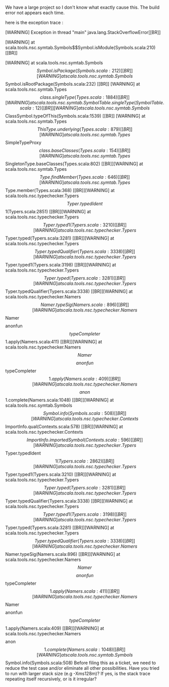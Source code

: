 We have a large project so I don't know what exactly cause this. The build error not appears each time. 

here is the exception trace :

[WARNING] Exception in thread "main" java.lang.StackOverflowError[[BR]]

[WARNING]       at scala.tools.nsc.symtab.Symbols$$Symbol.isModule(Symbols.scala:210)[[BR]]

[WARNING]       at scala.tools.nsc.symtab.Symbols$$Symbol.isPackage(Symbols.scala:212)
[[BR]]
[WARNING]       at scala.tools.nsc.symtab.Symbols$$Symbol.isRootPackage(Symbols.scala:232)
[[BR]]
[WARNING]       at scala.tools.nsc.symtab.Types$$class.singleType(Types.scala:1884)
[[BR]]
[WARNING]       at scala.tools.nsc.symtab.SymbolTable.singleType(SymbolTable.scala:12)
[[BR]]
[WARNING]       at scala.tools.nsc.symtab.Symbols$$ClassSymbol.typeOfThis(Symbols.scala:1539)
[[BR]]
[WARNING]       at scala.tools.nsc.symtab.Types$$ThisType.underlying(Types.scala:879)
[[BR]]
[WARNING]       at scala.tools.nsc.symtab.Types$$SimpleTypeProxy$$class.baseClasses(Types.scala:154)
[[BR]][WARNING]       at scala.tools.nsc.symtab.Types$$SingletonType.baseClasses(Types.scala:802)
[[BR]][WARNING]       at scala.tools.nsc.symtab.Types$$Type.findMember(Types.scala:646)
[[BR]][WARNING]       at scala.tools.nsc.symtab.Types$$Type.member(Types.scala:368)
[[BR]][WARNING]       at scala.tools.nsc.typechecker.Typers$$Typer.typedIdent$$1(Typers.scala:2851)
[[BR]][WARNING]       at scala.tools.nsc.typechecker.Typers$$Typer.typed1(Typers.scala:3210)
[[BR]][WARNING]       at scala.tools.nsc.typechecker.Typers$$Typer.typed(Typers.scala:3281)
[[BR]][WARNING]       at scala.tools.nsc.typechecker.Typers$$Typer.typedQualifier(Typers.scala:3338)
[[BR]][WARNING]       at scala.tools.nsc.typechecker.Typers$$Typer.typed1(Typers.scala:3198)
[[BR]][WARNING]       at scala.tools.nsc.typechecker.Typers$$Typer.typed(Typers.scala:3281)
[[BR]][WARNING]       at scala.tools.nsc.typechecker.Typers$$Typer.typedQualifier(Typers.scala:3338)
[[BR]][WARNING]       at scala.tools.nsc.typechecker.Namers$$Namer.typeSig(Namers.scala:896)
[[BR]][WARNING]       at scala.tools.nsc.typechecker.Namers$$Namer$$$$anonfun$$typeCompleter$$1.apply(Namers.scala:411)
[[BR]][WARNING]       at scala.tools.nsc.typechecker.Namers$$Namer$$$$anonfun$$typeCompleter$$1.apply(Namers.scala:409)
[[BR]][WARNING]       at scala.tools.nsc.typechecker.Namers$$$$anon$$1.complete(Namers.scala:1048)
[[BR]][WARNING]       at scala.tools.nsc.symtab.Symbols$$Symbol.info(Symbols.scala:508)
[[BR]][WARNING]       at scala.tools.nsc.typechecker.Contexts$$ImportInfo.qual(Contexts.scala:578)
[[BR]][WARNING]       at scala.tools.nsc.typechecker.Contexts$$ImportInfo.importedSymbol(Contexts.scala:596)
[[BR]][WARNING]       at scala.tools.nsc.typechecker.Typers$$Typer.typedIdent$$1(Typers.scala:2862)
[[BR]][WARNING]       at scala.tools.nsc.typechecker.Typers$$Typer.typed1(Typers.scala:3210)
[[BR]][WARNING]       at scala.tools.nsc.typechecker.Typers$$Typer.typed(Typers.scala:3281)
[[BR]][WARNING]       at scala.tools.nsc.typechecker.Typers$$Typer.typedQualifier(Typers.scala:3338)
[[BR]][WARNING]       at scala.tools.nsc.typechecker.Typers$$Typer.typed1(Typers.scala:3198)
[[BR]][WARNING]       at scala.tools.nsc.typechecker.Typers$$Typer.typed(Typers.scala:3281)
[[BR]][WARNING]       at scala.tools.nsc.typechecker.Typers$$Typer.typedQualifier(Typers.scala:3338)
[[BR]][WARNING]       at scala.tools.nsc.typechecker.Namers$$Namer.typeSig(Namers.scala:896)
[[BR]][WARNING]       at scala.tools.nsc.typechecker.Namers$$Namer$$$$anonfun$$typeCompleter$$1.apply(Namers.scala:411)
[[BR]][WARNING]       at scala.tools.nsc.typechecker.Namers$$Namer$$$$anonfun$$typeCompleter$$1.apply(Namers.scala:409)
[[BR]][WARNING]       at scala.tools.nsc.typechecker.Namers$$$$anon$$1.complete(Namers.scala:1048)
[[BR]][WARNING]       at scala.tools.nsc.symtab.Symbols$$Symbol.info(Symbols.scala:508)
Before filing this as a ticket, we need to reduce the test case and/or eliminate all other possibilities. Have you tried to run with larger stack size (e.g -Xms128m)?
If yes, is the stack trace repeating itself recursively, or is it irregular?
